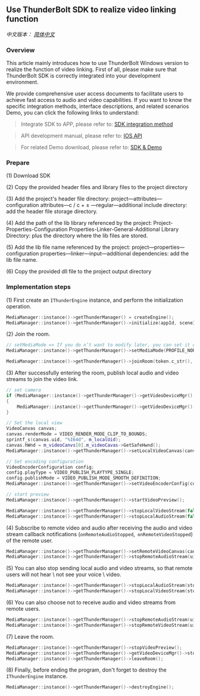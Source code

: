 ## Use ThunderBolt SDK to realize video linking function

*中文版本： [简体中文](README.zh.md)* 

### Overview

This article mainly introduces how to use ThunderBolt Windows version to realize the function of video linking. First of all, please make sure that ThunderBolt SDK is correctly integrated into your development environment.

We provide comprehensive user access documents to facilitate users to achieve fast access to audio and video capabilities. If you want to know the specific integration methods, interface descriptions, and related scenarios Demo, you can click the following links to understand:

> Integrate SDK to APP, please refer to: [SDK integration method](https://docs.aivacom.com/cloud/cn/product_category/rtc_service/rt_video_interaction/integration_and_start/integration_and_start_windows.html)

> API development manual, please refer to: [IOS API](https://docs.aivacom.com/cloud/cn/product_category/rtc_service/rt_video_interaction/api/Windows/v2.7.0/category.html)

> For related Demo download, please refer to: [SDK & Demo](https://docs.aivacom.com/download)

### Prepare

(1) Download SDK

(2) Copy the provided header files and library files to the project directory

(3) Add the project's header file directory: project—attributes—configuration attributes—c / c + ± —regular—additional include directory: add the header file storage directory.

(4) Add the path of the lib library referenced by the project: Project-Properties-Configuration Properties-Linker-General-Additional Library Directory: plus the directory where the lib files are stored.

(5) Add the lib file name referenced by the project: project—properties—configuration properties—linker—input—additional dependencies: add the lib file name. 

(6) Copy the provided dll file to the project output directory

### Implementation steps

(1) First create an `IThunderEngine` instance, and perform the initialization operation.

```c++
MediaManager::instance()->getThunderManager() = createEngine();
MediaManager::instance()->getThunderManager()->initialize(appId, sceneId, pHandler);
```

(2) Join the room.

```c++
// setMediaMode => If you do n’t want to modify later, you can set it only once
MediaManager::instance()->getThunderManager()->setMediaMode(PROFILE_NORMAL);  

MediaManager::instance()->getThunderManager()->joinRoom(token.c_str(), token.length(), m_roomName.c_str(), uid.c_str());
```

(3) After successfully entering the room, publish local audio and video streams to join the video link.

```   c++
// set camera
if (MediaManager::instance()->getThunderManager()->getVideoDeviceMgr() != NULL)
{
	MediaManager::instance()->getThunderManager()->getVideoDeviceMgr()->startVideoDeviceCapture(m_videoDevicesCombo.GetCurSel());
}

// Set the local view
VideoCanvas canvas;
canvas.renderMode = VIDEO_RENDER_MODE_CLIP_TO_BOUNDS;
sprintf_s(canvas.uid, "%I64d", m_localUid);
canvas.hWnd = m_videoCanvs[0].m_videoCavas->GetSafeHwnd();
MediaManager::instance()->getThunderManager()->setLocalVideoCanvas(canvas);   

// Set encoding configuration
VideoEncoderConfiguration config;
config.playType = VIDEO_PUBLISH_PLAYTYPE_SINGLE;
config.publishMode = VIDEO_PUBLISH_MODE_SMOOTH_DEFINITION;
MediaManager::instance()->getThunderManager()->setVideoEncoderConfig(config);	

// start preview
MediaManager::instance()->getThunderManager()->startVideoPreview();

MediaManager::instance()->getThunderManager()->stopLocalVideoStream(false); // Can send local video
MediaManager::instance()->getThunderManager()->stopLocalAudioStream(false); // Can send local audio

```

(4) Subscribe to remote video and audio after receiving the audio and video stream callback notifications (`onRemoteAudioStopped`,` onRemoteVideoStopped`) of the remote user.

```c++
MediaManager::instance()->getThunderManager()->setRemoteVideoCanvas(canvas);
MediaManager::instance()->getThunderManager()->stopRemoteAudioStream(uid, stop);
```

(5) You can also stop sending local audio and video streams, so that remote users will not hear \ not see your voice \ video.

```c++
MediaManager::instance()->getThunderManager()->stopLocalAudioStream(stop);
MediaManager::instance()->getThunderManager()->stopLocalVideoStream(stop);
```

(6) You can also choose not to receive audio and video streams from remote users.

```c++
MediaManager::instance()->getThunderManager()->stopRemoteAudioStream(uid, stop);
MediaManager::instance()->getThunderManager()->stopRemoteVideoStream(uid, stop);
```

(7) Leave the room.

```c++
MediaManager::instance()->getThunderManager()->stopVideoPreview();
MediaManager::instance()->getThunderManager()->getVideoDeviceMgr()->stopVideoDeviceCapture();
MediaManager::instance()->getThunderManager()->leaveRoom();
```

(8) Finally, before ending the program, don't forget to destroy the `IThunderEngine` instance.

```c++
MediaManager::instance()->getThunderManager()->destroyEngine();
```
